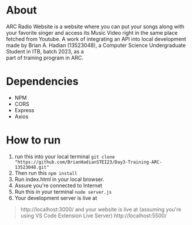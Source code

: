 # About
ARC Radio Website is a website where you can put your songs along with your favorite singer and access its Music Video right in the same place  
fetched from Youtube. A work of integrating an API into local development made by Brian A. Hadian (13523048), a Computer Science Undergraduate Student in ITB, batch 2023, as a  
part of training program in ARC.

# Dependencies
+ NPM
+ CORS
+ Express
+ Axios

# How to run
1. run this into your local terminal ``` git clone "https://github.com/BrianHadianSTEI23/Day3-Training-ARC-13523048.git" ```
2. Then run this ``` npm install ```
3. Run index.html in your local browser.
4. Assure you're connected to Internet
5. Run this in your terminal ``` node server.js ```
6. Your development server is live at
> http://localhost:3000/
and your website is live at (assuming you're using VS Code Extension Live Server)
> http://localhost:5500/
